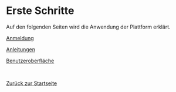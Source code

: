 # Erste Schritte
Auf den folgenden Seiten wird die Anwendung der Plattform erklärt. 

[Anmeldung](2.1_Anmeldung.md)

[Anleitungen](2.2.0_Anleitungen.md)

[Benutzeroberfläche](2.3.0_UI.md)

<br>


[Zurück zur Startseite](https://bimeta-steuerkreis.github.io/Anwenderhilfe/)
